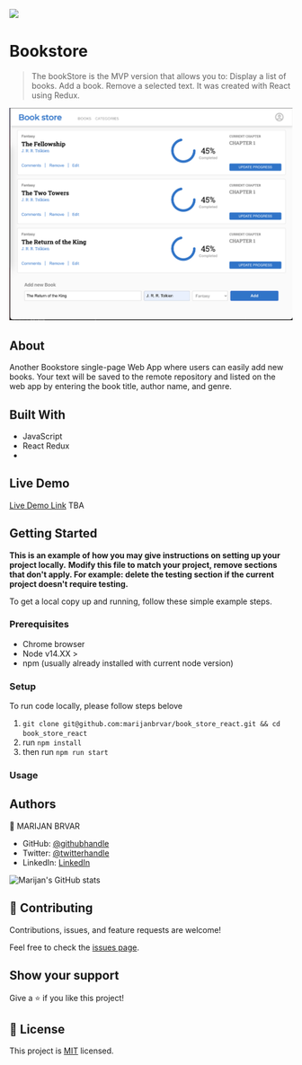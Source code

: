 ![](https://img.shields.io/badge/Microverse-blueviolet)

# Bookstore

> The bookStore is the MVP version that allows you to:  Display a list of books. Add a book. Remove a selected text. It was created with React using Redux.

![screenshot](./app_screenshot.png)

## About
Another Bookstore single-page Web App where users can easily add new books. Your text will be saved to the remote repository and listed on the web app by entering the book title, author name, and genre.


## Built With

- JavaScript
- React Redux
- 

## Live Demo

[Live Demo Link]() TBA


## Getting Started

**This is an example of how you may give instructions on setting up your project locally.**
**Modify this file to match your project, remove sections that don't apply. For example: delete the testing section if the current project doesn't require testing.**


To get a local copy up and running, follow these simple example steps.

### Prerequisites
- Chrome browser
- Node v14.XX >
- npm (usually already installed with current node version)

### Setup
To run code locally, please follow steps belove
1. `git clone git@github.com:marijanbrvar/book_store_react.git && cd book_store_react`
2. run `npm install`
3. then run `npm run start`

### Usage

## Authors

👤 MARIJAN BRVAR

- GitHub: [@githubhandle](https://github.com/marijanbrvar)
- Twitter: [@twitterhandle](https://twitter.com/marijanbrvar)
- LinkedIn: [LinkedIn](https://linkedin.com/in/marijanbrvar)

![Marijan's GitHub stats](https://github-readme-stats.vercel.app/api?username=marijanbrvar&count_private=true&theme=dark&show_icons=true)


## 🤝 Contributing

Contributions, issues, and feature requests are welcome!

Feel free to check the [issues page](../../issues/).

## Show your support

Give a ⭐️ if you like this project!

## 📝 License

This project is [MIT](./MIT.md) licensed.
